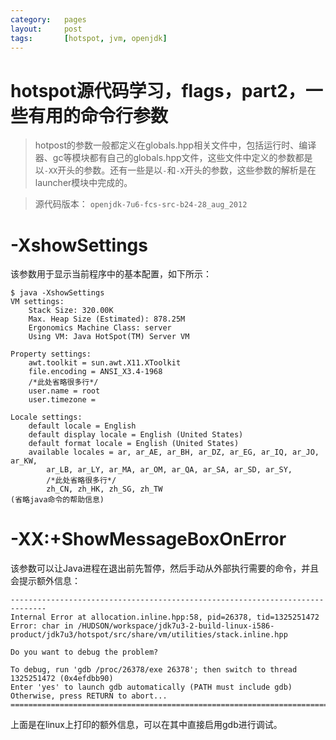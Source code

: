 ```yaml
---
category:   pages
layout:     post
tags:       [hotspot, jvm, openjdk]
---
```



hotspot源代码学习，flags，part2，一些有用的命令行参数
===================



>hotpost的参数一般都定义在globals.hpp相关文件中，包括运行时、编译器、gc等模块都有自己的globals.hpp文件，这些文件中定义的参数都是以`-XX`开头的参数。还有一些是以`-`和`-X`开头的参数，这些参数的解析是在launcher模块中完成的。

>源代码版本： `openjdk-7u6-fcs-src-b24-28_aug_2012`

# -XshowSettings

该参数用于显示当前程序中的基本配置，如下所示：

    $ java -XshowSettings
    VM settings:
        Stack Size: 320.00K
        Max. Heap Size (Estimated): 878.25M
        Ergonomics Machine Class: server
        Using VM: Java HotSpot(TM) Server VM
    
    Property settings:
        awt.toolkit = sun.awt.X11.XToolkit
        file.encoding = ANSI_X3.4-1968
        /*此处省略很多行*/
        user.name = root
        user.timezone = 
    
    Locale settings:
        default locale = English
        default display locale = English (United States)
        default format locale = English (United States)
        available locales = ar, ar_AE, ar_BH, ar_DZ, ar_EG, ar_IQ, ar_JO, ar_KW, 
            ar_LB, ar_LY, ar_MA, ar_OM, ar_QA, ar_SA, ar_SD, ar_SY, 
            /*此处省略很多行*/         
            zh_CN, zh_HK, zh_SG, zh_TW
    (省略java命令的帮助信息)

# -XX:+ShowMessageBoxOnError

该参数可以让Java进程在退出前先暂停，然后手动从外部执行需要的命令，并且会提示额外信息：

    ------------------------------------------------------------------------------
    Internal Error at allocation.inline.hpp:58, pid=26378, tid=1325251472
    Error: char in /HUDSON/workspace/jdk7u3-2-build-linux-i586-product/jdk7u3/hotspot/src/share/vm/utilities/stack.inline.hpp
    
    Do you want to debug the problem?
    
    To debug, run 'gdb /proc/26378/exe 26378'; then switch to thread 1325251472 (0x4efdbb90)
    Enter 'yes' to launch gdb automatically (PATH must include gdb)
    Otherwise, press RETURN to abort...
    ==============================================================================

上面是在linux上打印的额外信息，可以在其中直接启用gdb进行调试。
